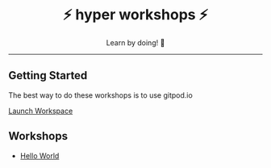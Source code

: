 <h1 align="center">⚡️ hyper workshops ⚡️</h1>
<p align="center">Learn by doing! 💪 </p>

---

## Getting Started

The best way to do these workshops is to use gitpod.io

[Launch Workspace](https://gitpod.io#https://github.com/hyper63/workshops/tree/master)

## Workshops

- [Hello World](/hello-world)
